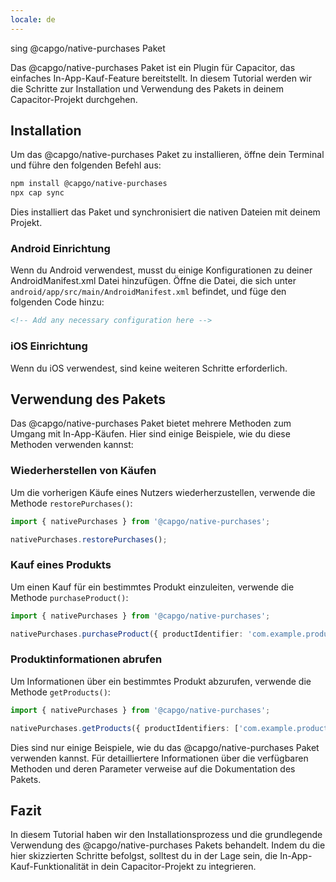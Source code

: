 ```yaml
---
locale: de
---
```


sing @capgo/native-purchases Paket

Das @capgo/native-purchases Paket ist ein Plugin für Capacitor, das einfaches In-App-Kauf-Feature bereitstellt. In diesem Tutorial werden wir die Schritte zur Installation und Verwendung des Pakets in deinem Capacitor-Projekt durchgehen.

## Installation

Um das @capgo/native-purchases Paket zu installieren, öffne dein Terminal und führe den folgenden Befehl aus:

```bash
npm install @capgo/native-purchases
npx cap sync
```

Dies installiert das Paket und synchronisiert die nativen Dateien mit deinem Projekt.

### Android Einrichtung

Wenn du Android verwendest, musst du einige Konfigurationen zu deiner AndroidManifest.xml Datei hinzufügen. Öffne die Datei, die sich unter `android/app/src/main/AndroidManifest.xml` befindet, und füge den folgenden Code hinzu:

```xml
<!-- Add any necessary configuration here -->
```

### iOS Einrichtung

Wenn du iOS verwendest, sind keine weiteren Schritte erforderlich.

## Verwendung des Pakets

Das @capgo/native-purchases Paket bietet mehrere Methoden zum Umgang mit In-App-Käufen. Hier sind einige Beispiele, wie du diese Methoden verwenden kannst:

### Wiederherstellen von Käufen

Um die vorherigen Käufe eines Nutzers wiederherzustellen, verwende die Methode `restorePurchases()`:

```typescript
import { nativePurchases } from '@capgo/native-purchases';

nativePurchases.restorePurchases();
```

### Kauf eines Produkts

Um einen Kauf für ein bestimmtes Produkt einzuleiten, verwende die Methode `purchaseProduct()`:

```typescript
import { nativePurchases } from '@capgo/native-purchases';

nativePurchases.purchaseProduct({ productIdentifier: 'com.example.product' });
```

### Produktinformationen abrufen

Um Informationen über ein bestimmtes Produkt abzurufen, verwende die Methode `getProducts()`:

```typescript
import { nativePurchases } from '@capgo/native-purchases';

nativePurchases.getProducts({ productIdentifiers: ['com.example.product'] });
```

Dies sind nur einige Beispiele, wie du das @capgo/native-purchases Paket verwenden kannst. Für detailliertere Informationen über die verfügbaren Methoden und deren Parameter verweise auf die Dokumentation des Pakets.

## Fazit

In diesem Tutorial haben wir den Installationsprozess und die grundlegende Verwendung des @capgo/native-purchases Pakets behandelt. Indem du die hier skizzierten Schritte befolgst, solltest du in der Lage sein, die In-App-Kauf-Funktionalität in dein Capacitor-Projekt zu integrieren.